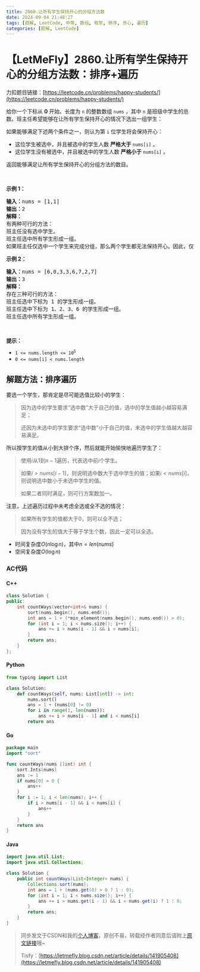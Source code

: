 ```yaml
---
title: 2860.让所有学生保持开心的分组方法数
date: 2024-09-04 21:48:27
tags: [题解, LeetCode, 中等, 数组, 枚举, 排序, 贪心, 遍历]
categories: [题解, LeetCode]
---
```


# 【LetMeFly】2860.让所有学生保持开心的分组方法数：排序+遍历

力扣题目链接：[https://leetcode.cn/problems/happy-students/](https://leetcode.cn/problems/happy-students/)

<p>给你一个下标从 <strong>0</strong> 开始、长度为 <code>n</code> 的整数数组 <code>nums</code> ，其中 <code>n</code> 是班级中学生的总数。班主任希望能够在让所有学生保持开心的情况下选出一组学生：</p>

<p>如果能够满足下述两个条件之一，则认为第 <code>i</code> 位学生将会保持开心：</p>

<ul>
	<li>这位学生被选中，并且被选中的学生人数 <strong>严格大于</strong> <code>nums[i]</code> 。</li>
	<li>这位学生没有被选中，并且被选中的学生人数 <strong>严格小于</strong> <code>nums[i]</code> 。</li>
</ul>

<p>返回能够满足让所有学生保持开心的分组方法的数目。</p>

<p>&nbsp;</p>

<p><strong class="example">示例 1：</strong></p>

<pre>
<strong>输入：</strong>nums = [1,1]
<strong>输出：</strong>2
<strong>解释：</strong>
有两种可行的方法：
班主任没有选中学生。
班主任选中所有学生形成一组。 
如果班主任仅选中一个学生来完成分组，那么两个学生都无法保持开心。因此，仅存在两种可行的方法。
</pre>

<p><strong class="example">示例 2：</strong></p>

<pre>
<strong>输入：</strong>nums = [6,0,3,3,6,7,2,7]
<strong>输出：</strong>3
<strong>解释：</strong>
存在三种可行的方法：
班主任选中下标为 1 的学生形成一组。
班主任选中下标为 1、2、3、6 的学生形成一组。
班主任选中所有学生形成一组。 
</pre>

<p>&nbsp;</p>

<p><strong>提示：</strong></p>

<ul>
	<li><code>1 &lt;= nums.length &lt;= 10<sup>5</sup></code></li>
	<li><code>0 &lt;= nums[i] &lt; nums.length</code></li>
</ul>


    
## 解题方法：排序遍历

要选一个学生，那肯定是尽可能选值比较小的学生：

> 因为选中的学生要求“选中数”大于自己的值，选中的学生值越小越容易满足；
>
> 还因为未选中的学生要求“选中数”小于自己的值，未选中的学生值越大越容易满足。

所以按学生的值从小到大排个序，然后就能开始愉快地遍历学生了：

> 使用$i$从$1$到$n-1$遍历，代表选中前$i$个学生。
>
> 如果$i\gt nums[i - 1]$，则说明选中数大于选中学生的值；如果$i\lt nums[i]$，则说明选中数小于未选中学生的值。
>
> 如果二者同时满足，则可行方案数加一。

注意，上述遍历过程中未考虑全选或全不选的情况：

> 如果所有学生的值都大于$0$，则可以全不选；
>
> 因为没有学生的值大于等于学生个数，因此一定可以全选。

+ 时间复杂度$O(n\log n)$，其中$n=len(nums)$
+ 空间复杂度$O(\log n)$

### AC代码

#### C++

```cpp
class Solution {
public:
    int countWays(vector<int>& nums) {
        sort(nums.begin(), nums.end());
        int ans = 1 + (*min_element(nums.begin(), nums.end()) > 0);
        for (int i = 1; i < nums.size(); i++) {
            ans += i > nums[i - 1] && i < nums[i];
        }
        return ans;
    }
};
```

#### Python

```python
from typing import List

class Solution:
    def countWays(self, nums: List[int]) -> int:
        nums.sort()
        ans = 1 + (nums[0] != 0)
        for i in range(1, len(nums)):
            ans += i > nums[i - 1] and i < nums[i]
        return ans
```

#### Go

```go
package main
import "sort"

func countWays(nums []int) int {
    sort.Ints(nums)
    ans := 1
    if nums[0] > 0 {
        ans++
    }
    for i := 1; i < len(nums); i++ {
        if i > nums[i - 1] && i < nums[i] {
            ans++
        }
    }
    return ans
}
```

#### Java

```java
import java.util.List;
import java.util.Collections;

class Solution {
    public int countWays(List<Integer> nums) {
        Collections.sort(nums);
        int ans = 1 + (nums.get(0) > 0 ? 1 : 0);
        for (int i = 1; i < nums.size(); i++) {
            ans += i > nums.get(i - 1) && i < nums.get(i) ? 1 : 0;
        }
        return ans;
    }
}
```

> 同步发文于CSDN和我的[个人博客](https://blog.letmefly.xyz/)，原创不易，转载经作者同意后请附上[原文链接](https://blog.letmefly.xyz/2024/09/04/LeetCode%202860.%E8%AE%A9%E6%89%80%E6%9C%89%E5%AD%A6%E7%94%9F%E4%BF%9D%E6%8C%81%E5%BC%80%E5%BF%83%E7%9A%84%E5%88%86%E7%BB%84%E6%96%B9%E6%B3%95%E6%95%B0/)哦~
>
> Tisfy：[https://letmefly.blog.csdn.net/article/details/141905408](https://letmefly.blog.csdn.net/article/details/141905408)
